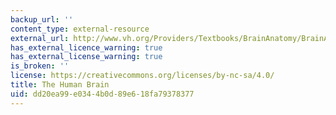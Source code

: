 ```yaml
---
backup_url: ''
content_type: external-resource
external_url: http://www.vh.org/Providers/Textbooks/BrainAnatomy/BrainAnatomy.html
has_external_licence_warning: true
has_external_license_warning: true
is_broken: ''
license: https://creativecommons.org/licenses/by-nc-sa/4.0/
title: The Human Brain
uid: dd20ea99-e034-4b0d-89e6-18fa79378377
---
```

